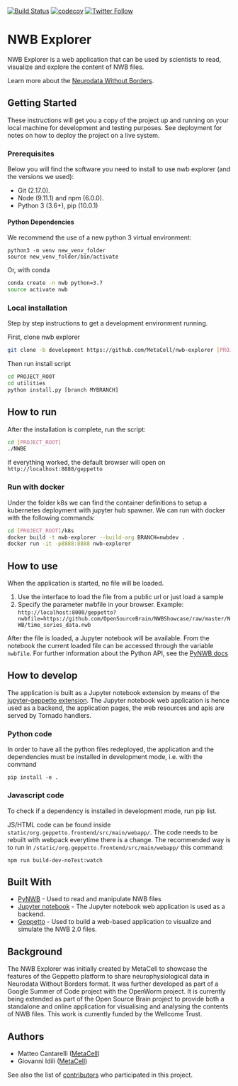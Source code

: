 [![Build Status](https://travis-ci.org/MetaCell/nwb-explorer.svg?branch=development)](https://travis-ci.org/MetaCell/nwb-explorer)
[![codecov](https://codecov.io/gh/MetaCell/nwb-explorer/branch/development/graph/badge.svg)](https://codecov.io/gh/MetaCell/nwb-explorer)
[![Twitter Follow](https://img.shields.io/twitter/follow/metacell.svg?label=follow&style=social)]((https://twitter.com/metacell))

# NWB Explorer

NWB Explorer is a web application that can be used by scientists to read, visualize and explore
the content of NWB files.

Learn more about the [Neurodata Without Borders](https://www.nwb.org/).



## Getting Started

These instructions will get you a copy of the project up and running on your local machine for development and testing purposes. See deployment for notes on how to deploy the project on a live system.

### Prerequisites 
Below you will find the software you need to install to use nwb explorer (and the versions we used):
* Git (2.17.0).
* Node (9.11.1) and npm (6.0.0).
* Python 3 (3.6+), pip (10.0.1)


#### Python Dependencies

We recommend the use of a new python 3 virtual environment: 

```
python3 -m venv new_venv_folder
source new_venv_folder/bin/activate
```

Or, with conda

```bash
conda create -n nwb python=3.7
source activate nwb
```
### Local installation

Step by step instructions to get a development environment running.


First, clone nwb explorer
```bash
git clone -b development https://github.com/MetaCell/nwb-explorer [PROJECT_ROOT]
```
Then run install script
```bash
cd PROJECT_ROOT
cd utilities
python install.py [branch MYBRANCH]
```

## How to run

After the installation is complete, run the script:
```bash
cd [PROJECT_ROOT]
./NWBE
```

If everything worked, the default browser will open on `http://localhost:8888/geppetto`

### Run with docker
Under the folder k8s we can find the container definitions to setup a kubernetes deployment with jupyter hub spawner.
We can run with docker with the following commands:
```bash
cd [PROJECT_ROOT]/k8s
docker build -t nwb-explorer --build-arg BRANCH=nwbdev .
docker run -it -p8888:8888 nwb-explorer
```

## How to use

When the application is started, no file will be loaded.

1. Use the interface to load the file from a public url or just load a sample
1. Specify the parameter nwbfile in your browser. Example: `http://localhost:8000/geppetto?nwbfile=https://github.com/OpenSourceBrain/NWBShowcase/raw/master/NWB/time_series_data.nwb`

After the file is loaded, a Jupyter notebook will be available.
From the notebook the current loaded file can be accessed through the variable `nwbfile`.
For further information about the Python API, see the [PyNWB docs](https://pynwb.readthedocs.io/en/stable/)


## How to develop
The application is built as a Jupyter notebook extension by means of the [jupyter-geppetto extension](https://github.com/openworm/org.geppetto.frontend.jupyter).
The Jupyter notebook web application is hence used as a backend, the application pages, the web resources and apis are served by Tornado handlers.

### Python code
In order to have all the python files redeployed, the application and the dependencies must be installed in development mode, i.e. with the command
```
pip install -e .
```
### Javascript code
To check if a dependency is installed in development mode, run pip list.

JS/HTML code can be found inside `static/org.geppetto.frontend/src/main/webapp/`. The code needs to be rebuilt with webpack everytime there is a change. The recommended way is to run in `/static/org.geppetto.frontend/src/main/webapp/` this command:
```
npm run build-dev-noTest:watch
```

## Built With

* [PyNWB](https://github.com/NeurodataWithoutBorders/pynwb) - Used to read and manipulate NWB files
* [Jupyter notebook](https://jupyter.org/) - The Jupyter notebook web application is used as a backend.
* [Geppetto](http://www.geppetto.org/) - Used to build a web-based application to visualize and simulate the NWB 2.0 files.

## Background
The NWB Explorer was initially created by MetaCell to showcase the features of the Geppetto platform to share 
neurophysiological data in Neurodata Without Borders format. It was further developed as part of a 
Google Summer of Code project with the OpenWorm project. It is currently being extended as part of the Open Source Brain
project to provide both a standalone and online application for visualising and analysing the contents of NWB files. 
This work is currently funded by the Wellcome Trust.

## Authors

* Matteo Cantarelli ([MetaCell](http://metacell.us))
* Giovanni Idili ([MetaCell](http://metacell.us))

See also the list of [contributors](https://github.com/Metacell/nwb-explorer/contributors) who participated in this project.



